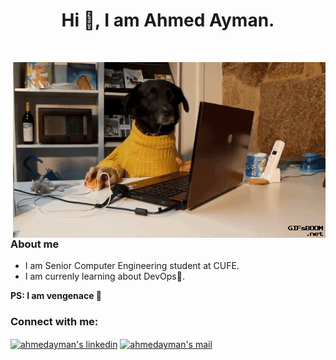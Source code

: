 <h1 align="center">Hi 👋, I am Ahmed Ayman.</h1>

<br>

<p><img align="right" src="https://github.com/aayymann/aayymann/blob/main/dog_with_pen.gif" alt="ahmedayman's gif" /></p>


<h3 align="left">About me</h3>
<p align="left">
  <ul>
    <li>I am Senior Computer Engineering student at CUFE.</li>
    <li> I am currenly learning about DevOps📖. </li>
  </ul>
      <b>PS: I am vengenace 🦇</li></b>
</p>


<h3 align="left">Connect with me:</h3>
<p align="left">
  <a href="https://www.linkedin.com/in/ahmed-ayman-3741551a5/" target="blank"><img align="center"
      src="https://raw.githubusercontent.com/rahuldkjain/github-profile-readme-generator/master/src/images/icons/Social/linked-in-alt.svg" 
      alt="ahmedayman's linkedin" height="30" width="40" /></a>
 <a href="mailto: ahmed.ayman16k@gmail.com" target="blank"><img align="center"
      src="https://cdn-icons-png.flaticon.com/512/281/281769.png"
      alt="ahmedayman's mail" height="30" width="40" /></a>
</p>

<br>

